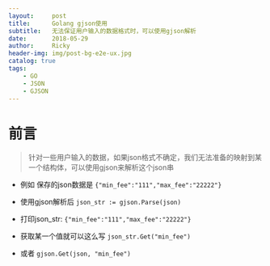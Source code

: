 ```yaml
---
layout:     post
title:      Golang gjson使用
subtitle:   无法保证用户输入的数据格式时，可以使用gjson解析
date:       2018-05-29
author:     Ricky
header-img: img/post-bg-e2e-ux.jpg
catalog: true
tags:
    - GO
    - JSON
    - GJSON
---
```

# 前言
> 针对一些用户输入的数据，如果json格式不确定，我们无法准备的映射到某一个结构体，可以使用gjson来解析这个json串


* 例如 保存的json数据是 ``{"min_fee":"111","max_fee":"22222"}``

* 使用gjson解析后 ``json_str := gjson.Parse(json)``

* 打印json_str:  ``{"min_fee":"111","max_fee":"22222"}``

* 获取某一个值就可以这么写 ``json_str.Get("min_fee")``

* 或者 ``gjson.Get(json, "min_fee")``